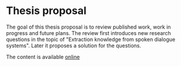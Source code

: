 # Thesis proposal

The goal of this thesis proposal is to review published work, work in progress and future plans.
The review first introduces new research questions in the topic of "Extraction knowledge from spoken dialogue systems".
Later it proposes a solution for the questions.

The content is available [online](https://oplatek.gitbooks.io/thesis-proposal/content/)
